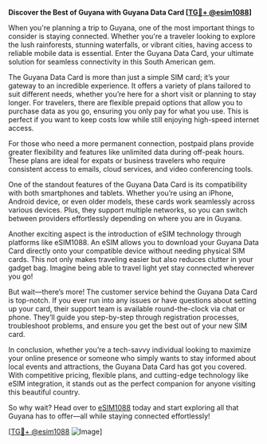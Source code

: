 **Discover the Best of Guyana with Guyana Data Card [[TG💪+ @esim1088](https://t.me/s/esim1088)]**

When you're planning a trip to Guyana, one of the most important things to consider is staying connected. Whether you're a traveler looking to explore the lush rainforests, stunning waterfalls, or vibrant cities, having access to reliable mobile data is essential. Enter the Guyana Data Card, your ultimate solution for seamless connectivity in this South American gem.

The Guyana Data Card is more than just a simple SIM card; it’s your gateway to an incredible experience. It offers a variety of plans tailored to suit different needs, whether you’re here for a short visit or planning to stay longer. For travelers, there are flexible prepaid options that allow you to purchase data as you go, ensuring you only pay for what you use. This is perfect if you want to keep costs low while still enjoying high-speed internet access.

For those who need a more permanent connection, postpaid plans provide greater flexibility and features like unlimited data during off-peak hours. These plans are ideal for expats or business travelers who require consistent access to emails, cloud services, and video conferencing tools.

One of the standout features of the Guyana Data Card is its compatibility with both smartphones and tablets. Whether you’re using an iPhone, Android device, or even older models, these cards work seamlessly across various devices. Plus, they support multiple networks, so you can switch between providers effortlessly depending on where you are in Guyana.

Another exciting aspect is the introduction of eSIM technology through platforms like eSIM1088. An eSIM allows you to download your Guyana Data Card directly onto your compatible device without needing physical SIM cards. This not only makes traveling easier but also reduces clutter in your gadget bag. Imagine being able to travel light yet stay connected wherever you go!

But wait—there’s more! The customer service behind the Guyana Data Card is top-notch. If you ever run into any issues or have questions about setting up your card, their support team is available round-the-clock via chat or phone. They’ll guide you step-by-step through registration processes, troubleshoot problems, and ensure you get the best out of your new SIM card.

In conclusion, whether you’re a tech-savvy individual looking to maximize your online presence or someone who simply wants to stay informed about local events and attractions, the Guyana Data Card has got you covered. With competitive pricing, flexible plans, and cutting-edge technology like eSIM integration, it stands out as the perfect companion for anyone visiting this beautiful country.

So why wait? Head over to [eSIM1088](https://t.me/s/esim1088) today and start exploring all that Guyana has to offer—all while staying connected effortlessly!

[[TG💪+ @esim1088](https://t.me/s/esim1088) ![Image](https://i.postimg.cc/Y0z9fWf4/image.png)]
